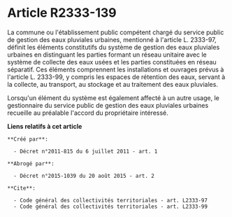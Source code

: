# Article R2333-139

La commune ou l'établissement public compétent chargé du service public de gestion des eaux pluviales urbaines, mentionné à
l'article L. 2333-97, définit les éléments constitutifs du système de gestion des eaux pluviales urbaines en distinguant les
parties formant un réseau unitaire avec le système de collecte des eaux usées et les parties constituées en réseau séparatif.
Ces éléments comprennent les installations et ouvrages prévus à l'article L. 2333-99, y compris les espaces de rétention des
eaux, servant à la collecte, au transport, au stockage et au traitement des eaux pluviales. 

Lorsqu'un élément du système est également affecté à un autre usage, le gestionnaire du service public de gestion des eaux
pluviales urbaines recueille au préalable l'accord du propriétaire intéressé.

**Liens relatifs à cet article**

	**Créé par**:

	  - Décret n°2011-815 du 6 juillet 2011 - art. 1

	**Abrogé par**:

	  - Décret n°2015-1039 du 20 août 2015 - art. 2

	**Cite**:

	  - Code général des collectivités territoriales - art. L2333-97
	  - Code général des collectivités territoriales - art. L2333-99
